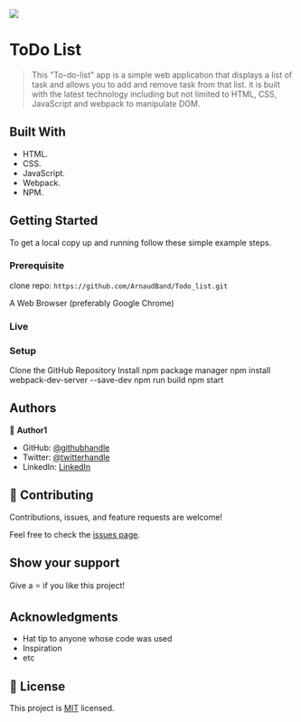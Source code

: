 ![](https://img.shields.io/badge/Microverse-blueviolet)

# ToDo List

> This "To-do-list" app is a simple web application that displays a list of task and allows you to add and remove task from that list. it is built with the latest technology including but not limited to HTML, CSS, JavaScript and webpack to manipulate DOM.


## Built With

- HTML.
- CSS.
- JavaScript.
- Webpack.
- NPM.



## Getting Started

To get a local copy up and running follow these simple example steps.

### Prerequisite

clone repo: `https://github.com/ArnaudBand/Todo_list.git`

A Web Browser (preferably Google Chrome)

### Live


### Setup

Clone the GitHub Repository
Install npm package manager
npm install webpack-dev-server --save-dev
npm run build
npm start

## Authors

👤 **Author1**

- GitHub: [@githubhandle](https://github.com/B77748)
- Twitter: [@twitterhandle](https://twitter.com/@ba104781)
- LinkedIn: [LinkedIn](https://www.linkedin.com/in/arnaud-bandonkeye-893a2b228/)

## 🤝 Contributing

Contributions, issues, and feature requests are welcome!

Feel free to check the [issues page](../../issues/).

## Show your support

Give a ⭐️ if you like this project!

## Acknowledgments

- Hat tip to anyone whose code was used
- Inspiration
- etc

## 📝 License

This project is [MIT](./MIT.md) licensed.
